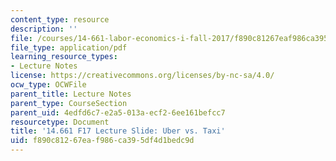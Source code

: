 ```yaml
---
content_type: resource
description: ''
file: /courses/14-661-labor-economics-i-fall-2017/f890c81267eaf986ca395df4d1bedc9d_MIT14_661F17_lec_Uber.pdf
file_type: application/pdf
learning_resource_types:
- Lecture Notes
license: https://creativecommons.org/licenses/by-nc-sa/4.0/
ocw_type: OCWFile
parent_title: Lecture Notes
parent_type: CourseSection
parent_uid: 4edfd6c7-e2a5-013a-ecf2-6ee161befcc7
resourcetype: Document
title: '14.661 F17 Lecture Slide: Uber vs. Taxi'
uid: f890c812-67ea-f986-ca39-5df4d1bedc9d
---
```

